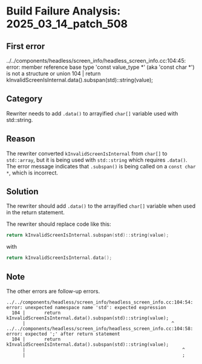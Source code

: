 # Build Failure Analysis: 2025_03_14_patch_508

## First error

../../components/headless/screen_info/headless_screen_info.cc:104:45: error: member reference base type 'const value_type *' (aka 'const char *') is not a structure or union
  104 |       return kInvalidScreenIsInternal.data().subspan(std)::string(value);

## Category
Rewriter needs to add `.data()` to arrayified `char[]` variable used with std::string.

## Reason
The rewriter converted `kInvalidScreenIsInternal` from `char[]` to `std::array`, but it is being used with `std::string` which requires `.data()`. The error message indicates that `.subspan()` is being called on a `const char *`, which is incorrect.

## Solution
The rewriter should add `.data()` to the arrayified `char[]` variable when used in the return statement.

The rewriter should replace code like this:

```c++
return kInvalidScreenIsInternal.subspan(std)::string(value);
```

with

```c++
return kInvalidScreenIsInternal.data();
```

## Note
The other errors are follow-up errors.
```
../../components/headless/screen_info/headless_screen_info.cc:104:54: error: unexpected namespace name 'std': expected expression
  104 |       return kInvalidScreenIsInternal.data().subspan(std)::string(value);
      |                                                      ^
../../components/headless/screen_info/headless_screen_info.cc:104:58: error: expected ';' after return statement
  104 |       return kInvalidScreenIsInternal.data().subspan(std)::string(value);
      |                                                          ^
      |                                                          ;